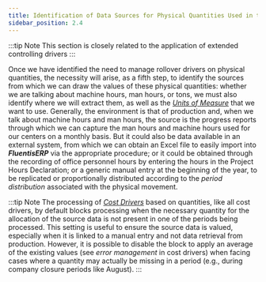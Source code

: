 ```yaml
---
title: Identification of Data Sources for Physical Quantities Used in the Calculation Model 
sidebar_position: 2.4
---
```


:::tip Note
This section is closely related to the application of extended controlling drivers
:::

Once we have identified the need to manage rollover drivers on physical quantities, the necessity will arise, as a fifth step, to identify the sources from which we can draw the values of these physical quantities: whether we are talking about machine hours, man hours, or tons, we must also identify where we will extract them, as well as the [*Units of Measure*](/docs/controlling/controlling-parametrization/controlling-specific-settings/measure-units) that we want to use. Generally, the environment is that of production and, when we talk about machine hours and man hours, the source is the progress reports through which we can capture the man hours and machine hours used for our centers on a monthly basis. But it could also be data available in an external system, from which we can obtain an Excel file to easily import into ***FluentisERP*** via the appropriate procedure; or it could be obtained through the recording of office personnel hours by entering the hours in the Project Hours Declaration; or a generic manual entry at the beginning of the year, to be replicated or proportionally distributed according to the *period distribution* associated with the physical movement.

:::tip Note
The processing of [*Cost Drivers*](/docs/controlling/controlling-parametrization/controlling-specific-settings/cost-drivers) based on quantities, like all cost drivers, by default blocks processing when the necessary quantity for the allocation of the source data is not present in one of the periods being processed. This setting is useful to ensure the source data is valued, especially when it is linked to a manual entry and not data retrieval from production. 
However, it is possible to disable the block to apply an average of the existing values (see *error management* in cost drivers) when facing cases where a quantity may actually be missing in a period (e.g., during company closure periods like August).
:::